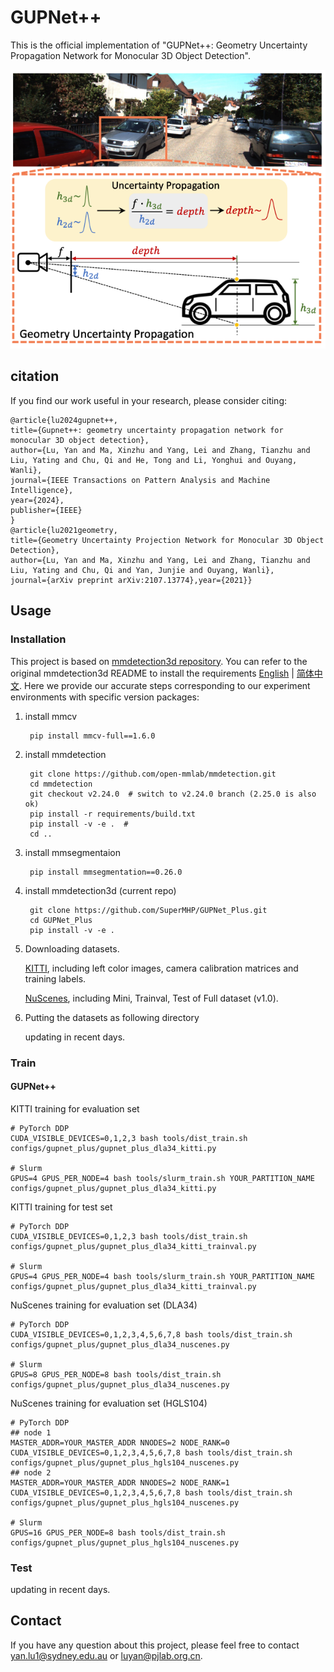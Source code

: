 # GUPNet++

This is the official implementation of "GUPNet++: Geometry Uncertainty Propagation Network for Monocular 3D Object Detection".

<img src="resources/gupnet++.png" alt="vis2" style="zoom:100%;" />

## citation

If you find our work useful in your research, please consider citing:

    @article{lu2024gupnet++,
    title={Gupnet++: geometry uncertainty propagation network for monocular 3D object detection},
    author={Lu, Yan and Ma, Xinzhu and Yang, Lei and Zhang, Tianzhu and Liu, Yating and Chu, Qi and He, Tong and Li, Yonghui and Ouyang,  Wanli},
    journal={IEEE Transactions on Pattern Analysis and Machine Intelligence},
    year={2024},
    publisher={IEEE}
    }
    @article{lu2021geometry,
    title={Geometry Uncertainty Projection Network for Monocular 3D Object Detection},
    author={Lu, Yan and Ma, Xinzhu and Yang, Lei and Zhang, Tianzhu and Liu, Yating and Chu, Qi and Yan, Junjie and Ouyang, Wanli},
    journal={arXiv preprint arXiv:2107.13774},year={2021}}

## Usage 

### Installation

This project is based on [mmdetection3d repository](https://github.com/open-mmlab/mmdetection3d). You can refer to the original mmdetection3d README to install the requirements [English](MMDET_README.md) | [简体中文](MMDET_README_zh-CN.md). Here we provide our accurate steps corresponding to our experiment environments with specific version packages:

1. install mmcv

        pip install mmcv-full==1.6.0

2. install mmdetection

        git clone https://github.com/open-mmlab/mmdetection.git
        cd mmdetection
        git checkout v2.24.0  # switch to v2.24.0 branch (2.25.0 is also ok)
        pip install -r requirements/build.txt
        pip install -v -e .  #
        cd ..

3. install mmsegmentaion

        pip install mmsegmentation==0.26.0

4. install mmdetection3d (current repo)

        git clone https://github.com/SuperMHP/GUPNet_Plus.git
        cd GUPNet_Plus
        pip install -v -e .

5. Downloading datasets. 

    [KITTI](http://www.cvlibs.net/datasets/kitti/eval_object.php?obj_benchmark=3d), including left color images, camera calibration matrices and training labels. 

    [NuScenes](https://www.nuscenes.org/nuscenes#download), including Mini, Trainval, Test of Full dataset (v1.0).

6. Putting the datasets as following directory

    updating in recent days.

### Train

#### GUPNet++

KITTI training for evaluation set

    # PyTorch DDP
    CUDA_VISIBLE_DEVICES=0,1,2,3 bash tools/dist_train.sh configs/gupnet_plus/gupnet_plus_dla34_kitti.py
    
    # Slurm
    GPUS=4 GPUS_PER_NODE=4 bash tools/slurm_train.sh YOUR_PARTITION_NAME configs/gupnet_plus/gupnet_plus_dla34_kitti.py

KITTI training for test set 

    # PyTorch DDP
    CUDA_VISIBLE_DEVICES=0,1,2,3 bash tools/dist_train.sh configs/gupnet_plus/gupnet_plus_dla34_kitti_trainval.py

    # Slurm
    GPUS=4 GPUS_PER_NODE=4 bash tools/slurm_train.sh YOUR_PARTITION_NAME configs/gupnet_plus/gupnet_plus_dla34_kitti_trainval.py

NuScenes training for evaluation set (DLA34)

    # PyTorch DDP
    CUDA_VISIBLE_DEVICES=0,1,2,3,4,5,6,7,8 bash tools/dist_train.sh configs/gupnet_plus/gupnet_plus_dla34_nuscenes.py

    # Slurm
    GPUS=8 GPUS_PER_NODE=8 bash tools/dist_train.sh configs/gupnet_plus/gupnet_plus_dla34_nuscenes.py
    
NuScenes training for evaluation set (HGLS104)

    # PyTorch DDP
    ## node 1
    MASTER_ADDR=YOUR_MASTER_ADDR NNODES=2 NODE_RANK=0 CUDA_VISIBLE_DEVICES=0,1,2,3,4,5,6,7,8 bash tools/dist_train.sh configs/gupnet_plus/gupnet_plus_hgls104_nuscenes.py
    ## node 2
    MASTER_ADDR=YOUR_MASTER_ADDR NNODES=2 NODE_RANK=1 CUDA_VISIBLE_DEVICES=0,1,2,3,4,5,6,7,8 bash tools/dist_train.sh configs/gupnet_plus/gupnet_plus_hgls104_nuscenes.py

    # Slurm
    GPUS=16 GPUS_PER_NODE=8 bash tools/dist_train.sh configs/gupnet_plus/gupnet_plus_hgls104_nuscenes.py
### Test

updating in recent days.

## Contact

If you have any question about this project, please feel free to contact yan.lu1@sydney.edu.au or luyan@pjlab.org.cn.
